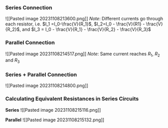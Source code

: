 ### Series Connection
![[Pasted image 20231108213600.png]]
*Note*: Different currents go through each resistor, i.e. $I_1 =I_0-\frac{V}{R_1}$, $I_2=I_0 - \frac{V}{R1} - \frac{V}{R_2}$,  and $I_3 = I_0 - \frac{V}{R_1} - \frac{V}{R_2} - \frac{V}{R_3}$

### Parallel Connection
![[Pasted image 20231108214517.png]]
*Note*: Same current reaches $R_1$, $R_2$ and $R_3$

### Series + Parallel Connection
![[Pasted image 20231108214800.png]]

### Calculating Equivalent Resistances in Series Circuits

**Series**
![[Pasted image 20231108215116.png]]

**Parallel**
![[Pasted image 20231108215132.png]]
